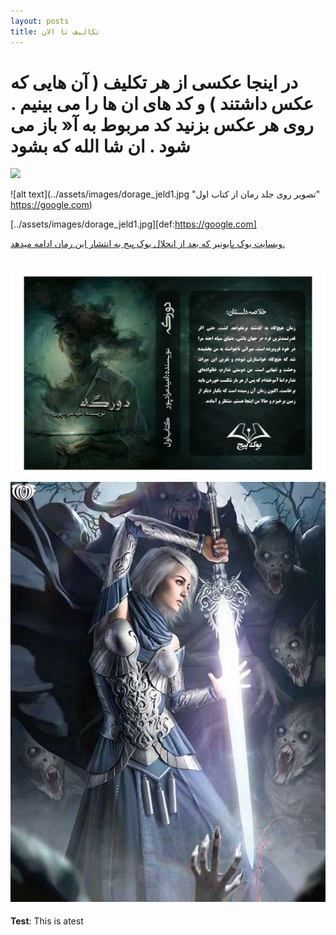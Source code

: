 ```yaml
---
layout: posts
title: تکالیف تا الان
---
```


# در اینجا عکسی از هر تکلیف ( آن هایی که عکس داشتند ) و کد های ان ها را می بینیم . روی هر عکس بزنید کد مربوط به آ« باز می شود . ان شا الله که بشود 
<a href= "C:\git\personal_website_template\s7.py"> <image src="C:\git\personal_website_template\assets\images\screenshot(104).png"> <a>

![alt text](../assets/images/dorage_jeld1.jpg "تصویر روی جلد رمان از کتاب اول" https://google.com)

[../assets/images/dorage_jeld1.jpg][def:https://google.com]



[وبسایت بوک پایونیر که بعد از انحلال بوک پیج به انتشار این رمان ادامه میدهد. ](https://bookpioneers.ir)



![alt text](../assets/images/dorage_jeld1.jpg "تصویر روی جلد رمان از کتاب اول")
![alt text](../assets/images/dorage_jeld2.jpg "تصویر روی جلد کتاب دوم از جلد اول ")
---
**Test**: This is atest


[def]: https://google.com